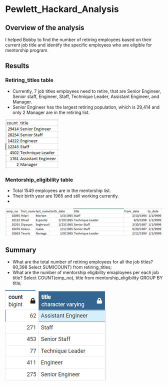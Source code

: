 # Pewlett_Hackard_Analysis
## Overview of the analysis
I helped Bobby to find the number of retiring employees based on their current job title and identify the specific employees who are eligible for mentorship program. 

## Results
### Retiring_titles table
- Currently, 7 job titles employees need to retire, that are Senior Engineer, Senior staff, Engineer, Staff, Technique Leader, Assistant Engineer, and Manager.
- Senior Engineer has the largest retiring population, which is 29,414 and only 2 Manager are in the retiring list.

![](retiring_titles.PNG)
### Mentorship_eligibility table
- Total 1549 employees are in the mentorship list. 
- Their birth year are 1965 and still working currently.
- 
![](Mentorship_eligibility.PNG)
## Summary
- What are the total number of retiring employees for all the job titles? 90,398
Select SUM(COUNT) from retiring_titles;
- What are the number of mentorship eligibility emaployees per each job title?
Select COUNT(emp_no), title 
from mentorship_eligibility
GROUP BY title;

![](summary_question.PNG)

